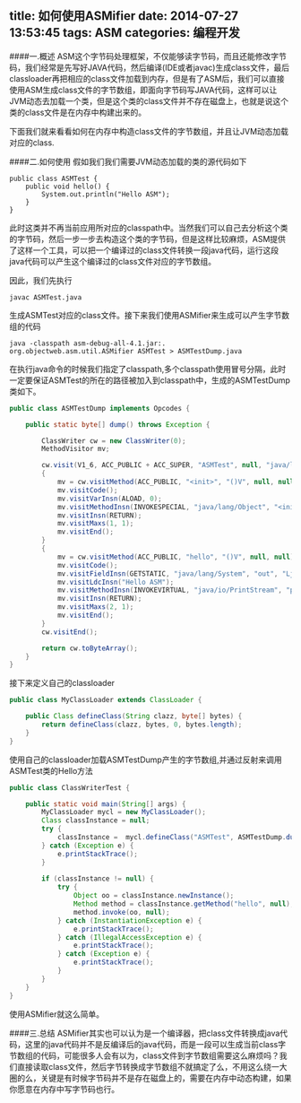 title: 如何使用ASMifier
date: 2014-07-27 13:53:45
tags: ASM
categories: 编程开发
---

####一.概述
ASM这个字节码处理框架，不仅能够读字节码，而且还能修改字节码，我们经常是先写好JAVA代码，然后编译(IDE或者javac)生成class文件，最后classloader再把相应的class文件加载到内存，但是有了ASM后，我们可以直接使用ASM生成class文件的字节数组，即面向字节码写JAVA代码，这样可以让JVM动态去加载一个类，但是这个类的class文件并不存在磁盘上，也就是说这个类的class文件是在内存中构建出来的。

<!-- more -->

下面我们就来看看如何在内存中构造class文件的字节数组，并且让JVM动态加载对应的class.

####二.如何使用
假如我们我们需要JVM动态加载的类的源代码如下
```
public class ASMTest {
    public void hello() {
        System.out.println("Hello ASM");
    }
}
```

此时这类并不再当前应用所对应的classpath中。当然我们可以自己去分析这个类的字节码，然后一步一步去构造这个类的字节码，但是这样比较麻烦，ASM提供了这样一个工具，可以把一个编译过的class文件转换一段java代码，运行这段java代码可以产生这个编译过的class文件对应的字节数组。

因此，我们先执行
```
javac ASMTest.java
```
生成ASMTest对应的class文件。接下来我们使用ASMifier来生成可以产生字节数组的代码
```
java -classpath asm-debug-all-4.1.jar:. org.objectweb.asm.util.ASMifier ASMTest > ASMTestDump.java
```
在执行java命令的时候我们指定了classpath,多个classpath使用冒号分隔，此时一定要保证ASMTest的所在的路径被加入到classpath中，生成的ASMTestDump类如下。

```java
public class ASMTestDump implements Opcodes {

    public static byte[] dump() throws Exception {

        ClassWriter cw = new ClassWriter(0);
        MethodVisitor mv;

        cw.visit(V1_6, ACC_PUBLIC + ACC_SUPER, "ASMTest", null, "java/lang/Object", null);
        {
            mv = cw.visitMethod(ACC_PUBLIC, "<init>", "()V", null, null);
            mv.visitCode();
            mv.visitVarInsn(ALOAD, 0);
            mv.visitMethodInsn(INVOKESPECIAL, "java/lang/Object", "<init>", "()V");
            mv.visitInsn(RETURN);
            mv.visitMaxs(1, 1);
            mv.visitEnd();
        }
        {
            mv = cw.visitMethod(ACC_PUBLIC, "hello", "()V", null, null);
            mv.visitCode();
            mv.visitFieldInsn(GETSTATIC, "java/lang/System", "out", "Ljava/io/PrintStream;");
            mv.visitLdcInsn("Hello ASM");
            mv.visitMethodInsn(INVOKEVIRTUAL, "java/io/PrintStream", "println", "(Ljava/lang/String;)V");
            mv.visitInsn(RETURN);
            mv.visitMaxs(2, 1);
            mv.visitEnd();
        }
        cw.visitEnd();

        return cw.toByteArray();
    }
}
```

接下来定义自己的classloader

```java
public class MyClassLoader extends ClassLoader {

    public Class defineClass(String clazz, byte[] bytes) {
        return defineClass(clazz, bytes, 0, bytes.length);
    }
}
```

使用自己的classloader加载ASMTestDump产生的字节数组,并通过反射来调用ASMTest类的Hello方法

```java
public class ClassWriterTest {

    public static void main(String[] args) {
        MyClassLoader mycl = new MyClassLoader();
        Class classInstance = null;
        try {
            classInstance =  mycl.defineClass("ASMTest", ASMTestDump.dump());
        } catch (Exception e) {
            e.printStackTrace();
        }
        
        if (classInstance != null) {
            try {
                Object oo = classInstance.newInstance();
                Method method = classInstance.getMethod("hello", null);
                method.invoke(oo, null);
            } catch (InstantiationException e) {
                e.printStackTrace();
            } catch (IllegalAccessException e) {
                e.printStackTrace();
            } catch (Exception e) {
                e.printStackTrace();
            }
        }
    }
}
```

使用ASMifier就这么简单。

####三.总结
ASMifier其实也可以认为是一个编译器，把class文件转换成java代码，这里的java代码并不是反编译后的java代码，而是一段可以生成当前class字节数组的代码，可能很多人会有以为，class文件到字节数组需要这么麻烦吗？我们直接读取class文件，然后字节转换成字节数组不就搞定了么，不用这么绕一大圈的么，关键是有时候字节码并不是存在磁盘上的，需要在内存中动态构建，如果你愿意在内存中写字节码也行。
